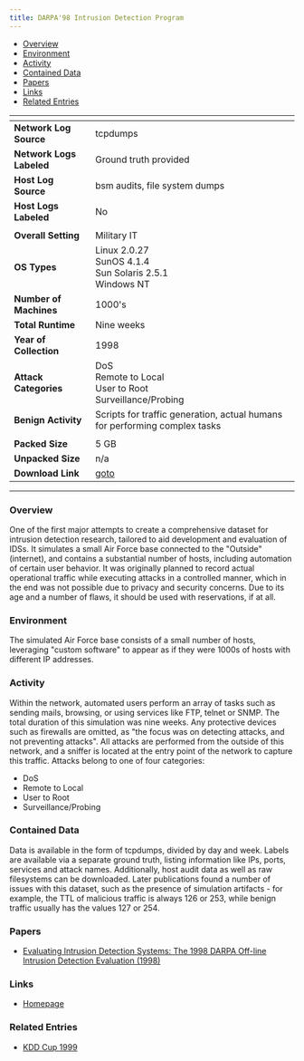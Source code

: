```yaml
---
title: DARPA'98 Intrusion Detection Program
---
```


- [Overview](#overview)
- [Environment](#environment)
- [Activity](#activity)
- [Contained Data](#contained-data)
- [Papers](#papers)
- [Links](#links)
- [Related Entries](#related-entries)

| <!-- -->                 | <!-- -->                                                                                      |
|--------------------------|-----------------------------------------------------------------------------------------------|
| **Network Log Source**   | tcpdumps                                                                                      |
| **Network Logs Labeled** | Ground truth provided                                                                         |
| **Host Log Source**      | bsm audits, file system dumps                                                                 |
| **Host Logs Labeled**    | No                                                                                            |
|                          |                                                                                               |
| **Overall Setting**      | Military IT                                                                                   |
| **OS Types**             | Linux 2.0.27<br/>SunOS 4.1.4<br/>Sun Solaris 2.5.1<br/>Windows NT                             |
| **Number of Machines**   | 1000's                                                                                        |
| **Total Runtime**        | Nine weeks                                                                                    |
| **Year of Collection**   | 1998                                                                                          |
| **Attack Categories**    | DoS<br/>Remote to Local<br/>User to Root<br/>Surveillance/Probing                             |
| **Benign Activity**      | Scripts for traffic generation, actual humans for performing complex tasks                    |
|                          |                                                                                               |
| **Packed Size**          | 5 GB                                                                                          |
| **Unpacked Size**        | n/a                                                                                           |
| **Download Link**        | [goto](https://www.ll.mit.edu/r-d/datasets/1998-darpa-intrusion-detection-evaluation-dataset) |

***

### Overview

One of the first major attempts to create a comprehensive dataset for intrusion detection research, tailored to aid
development and evaluation of IDSs.
It simulates a small Air Force base connected to the "Outside" (internet), and contains a substantial number of hosts,
including automation of certain user behavior.
It was originally planned to record actual operational traffic while executing attacks in a controlled manner, which in
the end was not possible due to privacy and security concerns.
Due to its age and a number of flaws, it should be used with reservations, if at all.

### Environment

The simulated Air Force base consists of a small number of hosts, leveraging "custom software" to appear as if they were
1000s of hosts with different IP addresses.

### Activity

Within the network, automated users perform an array of tasks such as sending mails, browsing, or using services like
FTP, telnet or SNMP.
The total duration of this simulation was nine weeks.
Any protective devices such as firewalls are omitted, as "the focus was on detecting attacks, and not preventing
attacks".
All attacks are performed from the outside of this network, and a sniffer is located at the entry point of the network
to capture this traffic.
Attacks belong to one of four categories:

- DoS
- Remote to Local
- User to Root
- Surveillance/Probing

### Contained Data

Data is available in the form of tcpdumps, divided by day and week.
Labels are available via a separate ground truth, listing information like IPs, ports, services and attack names.
Additionally, host audit data as well as raw filesystems can be downloaded.
Later publications found a number of issues with this dataset, such as the presence of simulation artifacts - for
example, the TTL of malicious traffic is always 126 or 253, while benign traffic usually has the values 127 or 254.

### Papers

- [Evaluating Intrusion Detection Systems: The 1998 DARPA Off-line Intrusion Detection Evaluation (1998)](https://doi.org/10.1109/discex.2000.821506)

### Links

- [Homepage](https://www.ll.mit.edu/r-d/datasets/1998-darpa-intrusion-detection-evaluation-dataset)

### Related Entries

- [KDD Cup 1999](kdd_cup_1999.md)